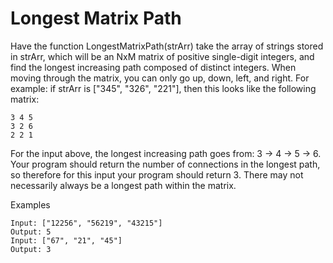 # Longest Matrix Path
Have the function LongestMatrixPath(strArr) take the array of strings stored in strArr, which will be an NxM matrix of positive single-digit integers, and find the longest increasing path composed of distinct integers. When moving through the matrix, you can only go up, down, left, and right. For example: if strArr is ["345", "326", "221"], then this looks like the following matrix:

```
3 4 5
3 2 6
2 2 1
```

For the input above, the longest increasing path goes from: 3 -> 4 -> 5 -> 6. Your program should return the number of connections in the longest path, so therefore for this input your program should return 3. There may not necessarily always be a longest path within the matrix.

Examples
```
Input: ["12256", "56219", "43215"]
Output: 5
Input: ["67", "21", "45"]
Output: 3
```